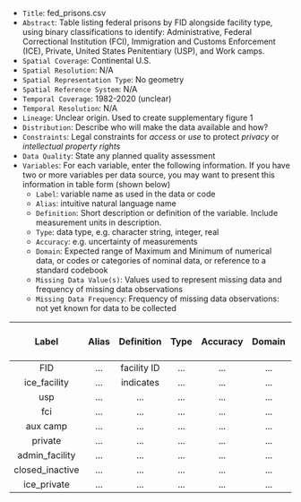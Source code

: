 -   `Title`: fed_prisons.csv
-   `Abstract`: Table listing federal prisons by FID alongside facility type, using binary classifications to identify: Administrative, Federal Correctional Institution (FCI), Immigration and Customs Enforcement (ICE), Private, United States Penitentiary (USP), and Work camps.
-   `Spatial Coverage`: Continental U.S.
-   `Spatial Resolution`: N/A
-   `Spatial Representation Type`: No geometry
-   `Spatial Reference System`: N/A
-   `Temporal Coverage`: 1982-2020 (unclear)
-   `Temporal Resolution`: N/A
-   `Lineage`: Unclear origin. Used to create supplementary figure 1
-   `Distribution`: Describe who will make the data available and how?
-   `Constraints`: Legal constraints for *access* or *use* to protect *privacy* or *intellectual property rights*
-   `Data Quality`: State any planned quality assessment
-   `Variables`: For each variable, enter the following information. If you have two or more variables per data source, you may want to present this information in table form (shown below)
    -   `Label`: variable name as used in the data or code
    -   `Alias`: intuitive natural language name
    -   `Definition`: Short description or definition of the variable. Include measurement units in description.
    -   `Type`: data type, e.g. character string, integer, real
    -   `Accuracy`: e.g. uncertainty of measurements
    -   `Domain`: Expected range of Maximum and Minimum of numerical data, or codes or categories of nominal data, or reference to a standard codebook
    -   `Missing Data Value(s)`: Values used to represent missing data and frequency of missing data observations
    -   `Missing Data Frequency`: Frequency of missing data observations: not yet known for data to be collected

| Label | Alias | Definition | Type | Accuracy | Domain | Missing Data Value(s) | Missing Data Frequency |
|:-------:|:-------:|:-------:|:-------:|:-------:|:-------:|:-------:|:-------:|
| FID | ... | facility ID | ... | ... | ... | ... | ... |
| ice_facility | ... | indicates | ... | ... | ... | ... | ... |
| usp | ... | ... | ... | ... | ... | ... | ... |
| fci | ... | ... | ... | ... | ... | ... | ... |
| aux camp | ... | ... | ... | ... | ... | ... | ... |
| private | ... | ... | ... | ... | ... | ... | ... |
| admin_facility | ... | ... | ... | ... | ... | ... | ... |
| closed_inactive | ... | ... | ... | ... | ... | ... | ... |
| ice_private | ... | ... | ... | ... | ... | ... | ... |
